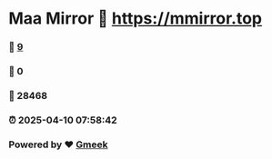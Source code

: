 # Maa Mirror :link: https://mmirror.top 
### :page_facing_up: [9](https://mmirror.top/tag.html) 
### :speech_balloon: 0 
### :hibiscus: 28468 
### :alarm_clock: 2025-04-10 07:58:42 
### Powered by :heart: [Gmeek](https://github.com/Meekdai/Gmeek)
